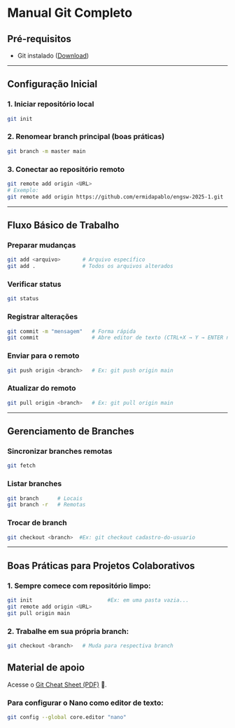 # Manual Git Completo

## Pré-requisitos
- Git instalado ([Download](https://git-scm.com/))

---

## Configuração Inicial

### 1. Iniciar repositório local
```bash
git init
```
### 2. Renomear branch principal (boas práticas)
```bash
git branch -m master main
```
### 3. Conectar ao repositório remoto
```bash
git remote add origin <URL>
# Exemplo:
git remote add origin https://github.com/ermidapablo/engsw-2025-1.git
```
---

## Fluxo Básico de Trabalho

### Preparar mudanças
```bash
git add <arquivo>       # Arquivo específico
git add .               # Todos os arquivos alterados
```
### Verificar status
```bash
git status
```
### Registrar alterações
```bash
git commit -m "mensagem"   # Forma rápida
git commit                 # Abre editor de texto (CTRL+X → Y → ENTER no Nano)
```
### Enviar para o remoto
```bash
git push origin <branch>   # Ex: git push origin main
```
### Atualizar do remoto
```bash
git pull origin <branch>   # Ex: git pull origin main
```
---

## Gerenciamento de Branches

### Sincronizar branches remotas
```bash
git fetch
```
### Listar branches
```bash
git branch      # Locais
git branch -r   # Remotas
```
### Trocar de branch
```bash
git checkout <branch>  #Ex: git checkout cadastro-do-usuario
```

---

## Boas Práticas para Projetos Colaborativos

### 1. Sempre comece com repositório limpo:
```bash
git init                        #Ex: em uma pasta vazia...
git remote add origin <URL>
git pull origin main
```
### 2. Trabalhe em sua própria branch:
```bash
git checkout <branch>   # Muda para respectiva branch
```
## Material de apoio

Acesse o [Git Cheat Sheet (PDF)](https://education.github.com/git-cheat-sheet-education.pdf) 🔗.

### Para configurar o Nano como editor de texto:
```bash
git config --global core.editor "nano"
```
